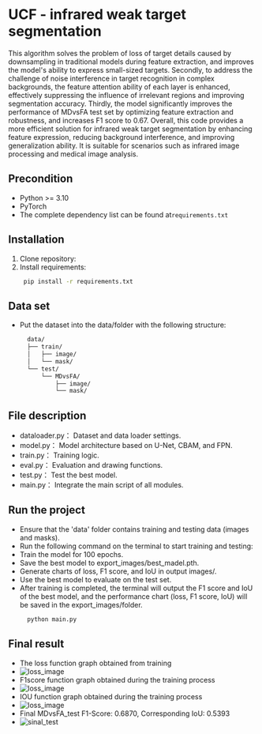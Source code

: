 # UCF -  infrared weak target segmentation

This algorithm solves the problem of loss of target details caused by downsampling in traditional models during feature extraction, and improves the model's ability to express small-sized targets.
Secondly, to address the challenge of noise interference in target recognition in complex backgrounds, the feature attention ability of each layer is enhanced, effectively suppressing the influence of irrelevant regions and improving segmentation accuracy. 
Thirdly, the model significantly improves the performance of MDvsFA test set by optimizing feature extraction and robustness, and increases F1 score to 0.67. 
Overall, this code provides a more efficient solution for infrared weak target segmentation by enhancing feature expression, reducing background interference, and improving generalization ability. It is suitable for scenarios such as infrared image processing and medical image analysis.

## Precondition
- Python >= 3.10 
- PyTorch
- The complete dependency list can be found at`requirements.txt`

## Installation
1. Clone repository:
2. Install requirements:
   ```bash
    pip install -r requirements.txt
## Data set
- Put the dataset into the data/folder with the following structure:
  ```bash
    data/
    ├── train/
    │   ├── image/
    │   └── mask/
    └── test/
        └── MDvsFA/
            ├── image/
            └── mask/
## File description
- dataloader.py： Dataset and data loader settings.
- model.py： Model architecture based on U-Net, CBAM, and FPN.
- train.py： Training logic.
- eval.py： Evaluation and drawing functions.
- test.py： Test the best model.
- main.py： Integrate the main script of all modules.
## Run the project
- Ensure that the 'data' folder contains training and testing data (images and masks).
- Run the following command on the terminal to start training and testing:
- Train the model for 100 epochs.
- Save the best model to export_images/best_madel.pth.
- Generate charts of loss, F1 score, and IoU in output images/.
- Use the best model to evaluate on the test set.
- After training is completed, the terminal will output the F1 score and IoU of the best model, and the performance chart (loss, F1 score, IoU) will be saved in the export_images/folder.
  ```bash
    python main.py
## Final result
- The loss function graph obtained from training
- ![loss_image](loss.png)
- F1score function graph obtained during the training process
- ![loss_image](f1_score.png)
- IOU function graph obtained during the training process
- ![loss_image](iou.png)
- Final MDvsFA_test F1-Score: 0.6870, Corresponding IoU: 0.5393
- ![sinal_test](final_test.png)
